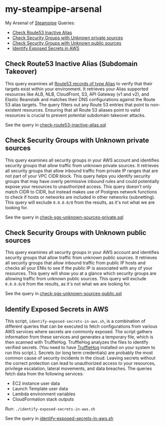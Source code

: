 # my-steampipe-arsenal

My Arsenal of [Steampipe](https://steampipe.io/) Queries:

- [Check Route53 Inactive Alias](#check-route53-inactive-alias-subdomain-takeover)
- [Check Security Groups with Unknown private sources](#check-security-groups-with-Unknown-private-sources)
- [Check Security Groups with Unknown public sources](#check-security-groups-with-Unknown-public-sources)
- [Identify Exposed Secrets in AWS](#identify-exposed-secrets-in-aws)

## Check Route53 Inactive Alias (Subdomain Takeover)

This query examines all [Route53 records of type Alias](https://docs.aws.amazon.com/Route53/latest/DeveloperGuide/resource-record-sets-choosing-alias-non-alias.html) to verify that their targets exist within your environment. It retrieves your Alias supported resources like ALB, NLB, CloudFront, S3, API Gateway (v1 and v2), and Elastic Beanstalk and matches their DNS configurations against the Route 53 alias targets. The query filters out any Route 53 entries that point to non-existent resources. Ensuring that all Route 53 aliases point to valid resources is crucial to prevent potential subdomain takeover attacks.

See the query in [check-route53-inactive-alias.sql](check-route53-inactive-alias.sql)

## Check Security Groups with Unknown private sources

This query examines all security groups in your AWS account and identifies security groups that allow traffic from unknown private sources. It retrieves all security groups that allow inbound traffic from private IP ranges that are not part of your VPC CIDR block. This query helps you identify security groups that may have overly permissive inbound rules and could potentially expose your resources to unauthorized access. This query doesn't only match CIDR to CIDR, but instead makes use of Postgres network functions to check if hosts or networks are included in other networks (subnetting). This query will exclude `0.0.0.0/0` from the results, as it's not what we are looking for.

See the query in [check-sgs-unknown-sources-private.sql](check-sgs-unknown-sources-private.sql)

## Check Security Groups with Unknown public sources

This query examines all security groups in your AWS account and identifies security groups that allow traffic from unknown public sources. It retrieves all security groups that allow inbound traffic from public IP hosts and checks all your ENIs to see if the public IP is associated with any of your resources. This query will show you at a glance which security groups are allowing traffic from unknown public sources. This query will exclude `0.0.0.0/0` from the results, as it's not what we are looking for.

See the query in [check-sgs-unknown-sources-public.sql](check-sgs-unknown-sources-public.sql)

## Identify Exposed Secrets in AWS

This script, `identify-exposed-secrets-in-aws.sh`, is a combination of different queries that can be executed to fetch configurations from various AWS services where secrets are commonly exposed. The script gathers information from these services and generates a temporary file, which is then scanned with TruffleHog. TruffleHog analyzes the files to identify verified secrets. (You need to have [TruffleHog](https://github.com/trufflesecurity/trufflehog) installed on your system to run this script.). Secrets (or long term credentials) are probably the most common cause of security incidents in the cloud. Leaving secrets without the correct protection can lead to unauthorized access to your resources, privilege escalation, lateral movements, and data breaches.
The queries fetch data from the following services:
- EC2 instance user data
- Launch Template user data
- Lambda environment variables
- CloudFormation stack outputs

Run: `./identify-exposed-secrets-in-aws.sh`

See the query in [identify-exposed-secrets-in-aws.sh](identify-exposed-secrets-in-aws.sh)